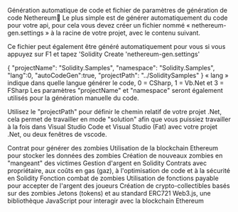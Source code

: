 Génération automatique de code et fichier de paramètres de génération de code Nethereum
Le plus simple est de générer automatiquement du code pour votre api, pour cela vous devez créer un fichier nommé « nethereum-gen.settings » à la racine de votre projet, avec le contenu suivant.

Ce fichier peut également être généré automatiquement pour vous si vous appuyez sur F1 et tapez 'Solidity Create 'nethereum-gen.settings'


{
    "projectName": "Solidity.Samples",
    "namespace": "Solidity.Samples",
    "lang":0,
    "autoCodeGen":true,
    "projectPath": "../SoliditySamples"
}
« lang » indique dans quelle langue générer le code, 0 = CSharp, 1 = Vb.Net et 3 = FSharp
Les paramètres "projectName" et "namespace" seront également utilisés pour la génération manuelle du code.

Utilisez le "projectPath" pour définir le chemin relatif de votre projet .Net, cela permet de travailler en mode "solution" afin que vous puissiez travailler à la fois dans Visual Studio Code et Visual Studio (Fat) avec votre projet .Net, ou deux fenêtres de vscode.




Contrat pour générer des zombies
Utilisation de la blockchain Ethereum pour stocker les données des zombies
Création de nouveaux zombies en "mangeant" des victimes
Gestion d'argent en Solidity
Contrats avec propriétaire, aux coûts en gas (gaz), à l'optimisation de code et à la sécurité en Solidity
Fonction combat de zombies
Utilisation de fonctions payable pour accepter de l'argent des joueurs
Création de crypto-collectibles basés sur des zombies
Jetons (tokens) et au standard ERC721
Web3.js, une bibliothèque JavaScript pour interagir avec la blockchain Ethereum
